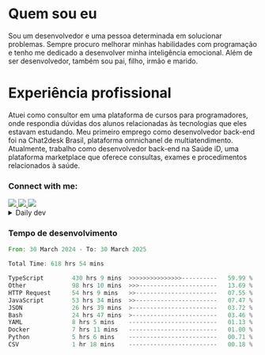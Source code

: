 # Quem sou eu
Sou um desenvolvedor e uma pessoa determinada em solucionar problemas. Sempre procuro melhorar minhas habilidades com programação e tenho me dedicado a desenvolver minha inteligência emocional. Além de ser desenvolvedor, também sou pai, filho, irmão e marido.

# Experiência profissional
Atuei como consultor em uma plataforma de cursos para programadores, onde respondia dúvidas dos alunos relacionadas às tecnologias que eles estavam estudando.
Meu primeiro emprego como desenvolvedor back-end foi na Chat2desk Brasil, plataforma omnichanel de multiatendimento.
Atualmente, trabalho como desenvolvedor back-end na Saúde iD, uma plataforma marketplace que oferece consultas, exames e procedimentos relacionados à saúde.

### Connect with me:
<a href="https://www.linkedin.com/in/theusmoreira" target="_blank" >
<img src="https://img.shields.io/badge/linkedin-%230077B5.svg?&style=for-the-badge&logo=linkedin&logoColor=white ">
</a>
<a href="https://www.instagram.com/matheus.s.moreira/" target="_blank">
<img src="https://img.shields.io/badge/instagram-%23E4405F.svg?&style=for-the-badge&logo=instagram&logoColor=white">
</a>
<a href="mailto:matheussm301@gmail.com"  target="_blank">
<img src="https://img.shields.io/badge/gmail-%23E4405F.svg?&style=for-the-badge&logo=gmail&logoColor=white">
</a>


<details>
  <summary>Daily dev </summary>
<p>
  <a href="https://app.daily.dev/matheussantos"><img src="https://github.com/matheus-santos-moreira/matheus-santos-moreira/blob/master/devcard.svg" width="200" alt="Matheus Santos's Dev Card"/></a>
 </p>
</details>

<h3>Tempo de desenvolvimento</h3>

<!--START_SECTION:waka-->

```rust
From: 30 March 2024 - To: 30 March 2025

Total Time: 618 hrs 54 mins

TypeScript        430 hrs 9 mins  >>>>>>>>>>>>>>>----------   59.99 %
Other             98 hrs 10 mins  >>>----------------------   13.69 %
HTTP Request      54 hrs 9 mins   >>-----------------------   07.55 %
JavaScript        53 hrs 34 mins  >>-----------------------   07.47 %
JSON              26 hrs 39 mins  >------------------------   03.72 %
Bash              24 hrs 47 mins  >------------------------   03.46 %
YAML              8 hrs 5 mins    -------------------------   01.13 %
Docker            7 hrs 11 mins   -------------------------   01.00 %
Python            5 hrs 6 mins    -------------------------   00.71 %
CSV               1 hr 18 mins    -------------------------   00.18 %
```

<!--END_SECTION:waka-->
